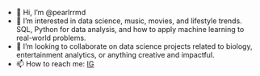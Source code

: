- 👋 Hi, I’m @pearlrrmd
- 👀 I’m interested in data science, music, movies, and lifestyle trends.
SQL, Python for data analysis, and how to apply machine learning to real-world problems.
- 💞️ I’m looking to collaborate on data science projects related to biology, entertainment analytics, or anything creative and impactful.
- 📫 How to reach me: [IG](https://www.instagram.com/jessixcrd?igsh=MWp6cXBtYWkzMnFq&utm_source=qr)

<!---
pearlrrmd/pearlrrmd is a ✨ special ✨ repository because its `README.md` (this file) appears on your GitHub profile.
You can click the Preview link to take a look at your changes.
--->
